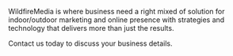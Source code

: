 WildfireMedia is where business need a right mixed of solution for indoor/outdoor marketing and online presence with strategies and technology that delivers more than just the results.

Contact us today to discuss your business details.
